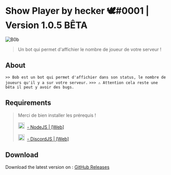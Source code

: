 # Show Player by hecker 🕊#0001 | Version 1.0.5 BÊTA
![B0b](https://cdn.aliverp.ovh/bob/update-1.0.5.png)

> Un bot qui permet d'affichier le nombre de joueur de votre serveur !

## About
```>> Bob est un bot qui permet d'affichier dans son status, le nombre de joueurs qu'il y a sur votre serveur.```
```>>> ⚠️ Attention cela reste une bêta il peut y avoir des bugs.```

## Requirements
> Merci de bien installer les prérequis !
    <p><img width="20" src="https://www.developpez.net/forums/attachments/p294178d1/a/a/a">&nbsp;
        <a href="https://nodejs.org">
            - NodeJS | [Web]
        </a>
    </p>
        <p><img width="20" src="https://avatars.githubusercontent.com/u/26492485?s=200&v=4">&nbsp;
        <a href="https://discord.js.org">
            - DiscordJS | [Web]
        </a>
    </p>

## Download
Download the latest version on : [GitHub Releases](https://github.com/ERROR666exe/ShowPlayerFiveM/releases)
